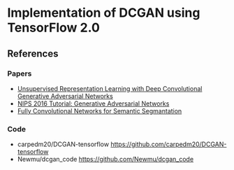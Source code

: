 # Implementation of DCGAN using TensorFlow 2.0

## References
### Papers
- [Unsupervised Representation Learning with Deep Convolutional Generative Adversarial Networks](https://arxiv.org/abs/1511.06434)
- [NIPS 2016 Tutorial: Generative Adversarial Networks](https://arxiv.org/pdf/1701.00160.pdf)
- [Fully Convolutional Networks for Semantic Segmantation](https://people.eecs.berkeley.edu/~jonlong/long_shelhamer_fcn.pdf)

### Code
- carpedm20/DCGAN-tensorflow https://github.com/carpedm20/DCGAN-tensorflow
- Newmu/dcgan_code https://github.com/Newmu/dcgan_code

